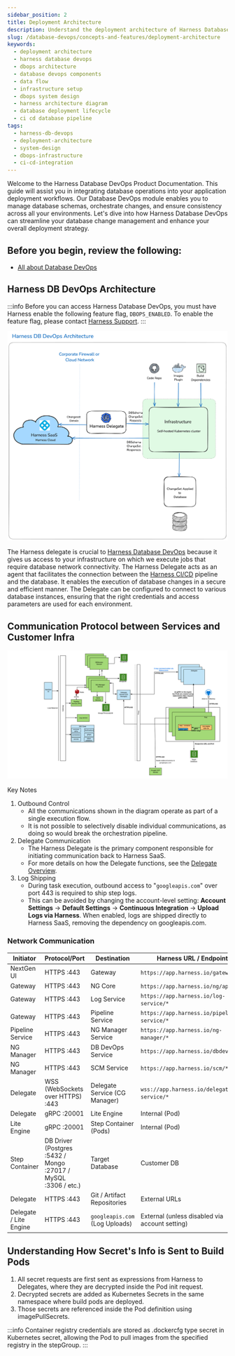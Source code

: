```yaml
---
sidebar_position: 2
title: Deployment Architecture
description: Understand the deployment architecture of Harness Database DevOps, including components, data flow, and integration points.
slug: /database-devops/concepts-and-features/deployment-architecture
keywords:
  - deployment architecture
  - harness database devops
  - dbops architecture
  - database devops components
  - data flow
  - infrastructure setup
  - dbops system design
  - harness architecture diagram
  - database deployment lifecycle
  - ci cd database pipeline
tags:
  - harness-db-devops
  - deployment-architecture
  - system-design
  - dbops-infrastructure
  - ci-cd-integration
---
```


Welcome to the Harness Database DevOps Product Documentation. This guide will assist you in  integrating database operations into your application deployment workflows. Our Database DevOps module enables you to manage database schemas, orchestrate changes, and ensure consistency across all your environments. Let's dive into how Harness Database DevOps can streamline your database change management and enhance your overall deployment strategy.

## Before you begin, review the following:

- [All about Database DevOps](/docs/database-devops/overview.md)

## Harness DB DevOps Architecture

:::info
Before you can access Harness Database DevOps, you must have Harness enable the following feature flag, `DBOPS_ENABLED`. To enable the feature flag, please contact [Harness Support](mailto:support@harness.io).
:::

![Harness DB DevOps architecture diagram](./static/database-devops-architecture.png)

The Harness delegate is crucial to [Harness Database DevOps](/docs/database-devops/overview.md) because it gives us access to your infrastructure on which we execute jobs that require database network connectivity. The Harness Delegate acts as an agent that facilitates the connection between the [Harness CI/CD](../../continuous-integration/get-started/overview.md) pipeline and the database. It enables the execution of database changes in a secure and efficient manner. The Delegate can be configured to connect to various database instances, ensuring that the right credentials and access parameters are used for each environment.

## Communication Protocol between Services and Customer Infra

![Harness DB DevOps architecture diagram](./static/dbdevops-architecture.png)

Key Notes
1. Outbound Control
    - All the communications shown in the diagram operate as part of a single execution flow.
    - It is not possible to selectively disable individual communications, as doing so would break the orchestration pipeline.
2. Delegate Communication
    - The Harness Delegate is the primary component responsible for initiating communication back to Harness SaaS.
    - For more details on how the Delegate functions, see the [Delegate Overview](https://developer.harness.io/docs/platform/delegates/delegate-concepts/delegate-overview/).
3. Log Shipping
    - During task execution, outbound access to "`googleapis.com`" over port 443 is required to ship step logs.
    - This can be avoided by changing the account-level setting:
    **Account Settings** → **Default Settings** → **Continuous Integration** → **Upload Logs via Harness**. When enabled, logs are shipped directly to Harness SaaS, removing the dependency on googleapis.com.

### Network Communication

| **Initiator**          | **Protocol/Port**                                              | **Destination**                | **Harness URL / Endpoint**                     |
| ---------------------- | -------------------------------------------------------------- | ------------------------------ | ---------------------------------------------- |
| NextGen UI             | HTTPS :443                                                     | Gateway                        | `https://app.harness.io/gateway`               |
| Gateway                | HTTPS :443                                                     | NG Core                        | `https://app.harness.io/ng/api/*`              |
| Gateway                | HTTPS :443                                                     | Log Service                    | `https://app.harness.io/log-service/*`         |
| Gateway                | HTTPS :443                                                     | Pipeline Service               | `https://app.harness.io/pipeline-service/*`    |
| Pipeline Service       | HTTPS :443                                                     | NG Manager Service             | `https://app.harness.io/ng-manager/*`          |
| NG Manager             | HTTPS :443                                                     | DB DevOps Service              | `https://app.harness.io/dbdevops/*`            |
| NG Manager             | HTTPS :443                                                     | SCM Service                    | `https://app.harness.io/scm/*`                 |
| Delegate               | WSS (WebSockets over HTTPS) :443                               | Delegate Service (CG Manager)  | `wss://app.harness.io/delegate-service/*`      |
| Delegate               | gRPC :20001                                                    | Lite Engine                    | Internal (Pod)                                 |
| Lite Engine            | gRPC :20001                                                    | Step Container (Pods)          | Internal (Pod)                                 |
| Step Container         | DB Driver (Postgres :5432 / Mongo :27017 / MySQL :3306 / etc.) | Target Database                | Customer DB                                    |
| Delegate               | HTTPS :443                                                     | Git / Artifact Repositories    | External URLs                                  |
| Delegate / Lite Engine | HTTPS :443                                                     | `googleapis.com` (Log Uploads) | External (unless disabled via account setting) |

## Understanding How Secret's Info is Sent to Build Pods

1. All secret requests are first sent as expressions from Harness to Delegates, where they are decrypted inside the Pod init request.
2. Decrypted secrets are added as Kubernetes Secrets in the same namespace where build pods are deployed.
3. Those secrets are referenced inside the Pod definition using imagePullSecrets.

:::info
Container registry credentials are stored as .dockercfg type secret in Kubernetes secret, allowing the Pod to pull images from the specified registry in the stepGroup.
:::
